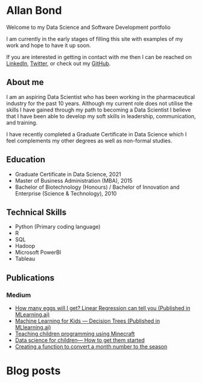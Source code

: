 # Allan Bond

Welcome to my Data Science and Software Development portfolio

I am currently in the early stages of filling this site with examples of my work and hope to have it up soon.

If you are interested in getting in contact with me then I can be reached on [Linkedln](https://www.linkedin.com/in/allanbond/), [Twitter](https://twitter.com/allanjbond), or check out my [GitHub](https://github.com/allan-bond).

## About me

I am an aspiring Data Scientist who has been working in the pharmaceutical industry for the past 10 years. Although my current role does not utilise the skills I have gained through my path to becoming a Data Scientist I believe that I have been able to develop my soft skills in leadership, communication, and training.

I have recently completed a Graduate Certificate in Data Science which I feel complements my other degrees as well as non-formal studies.

## Education

- Graduate Certificate in Data Science, 2021 
- Master of Business Administration (MBA), 2015
- Bachelor of Biotechnology (Honours) / Bachelor of Innovation and Enterprise (Science & Technology), 2010

## Technical Skills
- Python (Primary coding language)
- R
- SQL
- Hadoop 
- Microsoft PowerBI
- Tableau

## Publications

### Medium

- [How many eggs will I get? Linear Regression can tell you (Published in MLearning.ai)](https://medium.com/mlearning-ai/how-many-eggs-will-i-get-linear-regression-can-tell-you-d7d0e5968a4c)
- [Machine Learning for Kids — Decision Trees (Published in MLlearning.ai)](https://medium.com/mlearning-ai/machine-learning-for-kids-decision-trees-db9853dca27d)
- [Teaching children programming using Minecraft](https://allanbond.medium.com/teaching-children-programming-using-minecraft-6a537d38f4dd)
- [Data science for children— How to get them started](https://allanbond.medium.com/machine-learning-for-kids-1f47d656bee0)
- [Creating a function to convert a month number to the season](https://allanbond.medium.com/creating-a-function-to-convert-a-month-number-to-the-season-a40237966ef3)


# Blog posts
<!-- BLOG-POST-LIST:START -->
<!-- BLOG-POST-LIST:END -->
